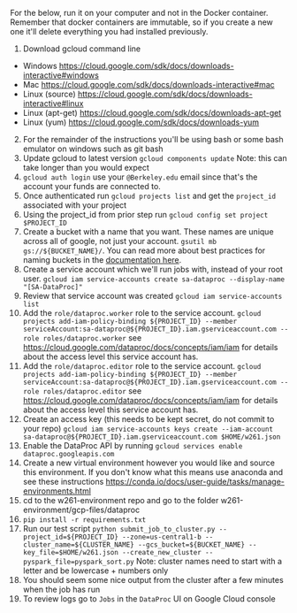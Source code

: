 For the below, run it on your computer and not in the Docker container. Remember that docker containers are immutable, so if you create a new one it'll delete everything you had installed previously.
1. Download gcloud command line
  - Windows https://cloud.google.com/sdk/docs/downloads-interactive#windows
  - Mac https://cloud.google.com/sdk/docs/downloads-interactive#mac
  - Linux (source) https://cloud.google.com/sdk/docs/downloads-interactive#linux
  - Linux (apt-get) https://cloud.google.com/sdk/docs/downloads-apt-get
  - Linux (yum) https://cloud.google.com/sdk/docs/downloads-yum
2. For the remainder of the instructions you'll be using bash or some bash emulator on windows such as git bash
3. Update gcloud to latest version `gcloud components update`   Note: this can take longer than you would expect
4. `gcloud auth login` use your `@Berkeley.edu` email since that's the account your funds are connected to.
5. Once authenticated run `gcloud projects list` and get the `project_id` associated with your project
6. Using the project_id from prior step run `gcloud config set project $PROJECT_ID`
7. Create a bucket with a name that you want. These names are unique across all of google, not just your account.  `gsutil mb gs://${BUCKET_NAME}/`. You can read more about best practices for naming buckets in the [documentation here](https://cloud.google.com/storage/docs/naming#requirements).
8. Create a service account which we'll run jobs with, instead of your root user. `gcloud iam service-accounts create sa-dataproc --display-name "[SA-DataProc]"`
9. Review that service account was created `gcloud iam service-accounts list`
10. Add the `role/dataproc.worker` role to the service account. `gcloud projects add-iam-policy-binding ${PROJECT_ID} --member serviceAccount:sa-dataproc@${PROJECT_ID}.iam.gserviceaccount.com --role roles/dataproc.worker` see https://cloud.google.com/dataproc/docs/concepts/iam/iam for details about the access level this service account has.
11. Add the `role/dataproc.editor` role to the service account. `gcloud projects add-iam-policy-binding ${PROJECT_ID} --member serviceAccount:sa-dataproc@${PROJECT_ID}.iam.gserviceaccount.com --role roles/dataproc.editor` see https://cloud.google.com/dataproc/docs/concepts/iam/iam for details about the access level this service account has.
12. Create an access key (this needs to be kept secret, do not commit to your repo) `gcloud iam service-accounts keys create --iam-account sa-dataproc@${PROJECT_ID}.iam.gserviceaccount.com $HOME/w261.json    `
13. Enable the DataProc API by running `gcloud services enable dataproc.googleapis.com`
14. Create a new virtual environment however you would like and source this environment. If you don't know what this means use anaconda and see these instructions https://conda.io/docs/user-guide/tasks/manage-environments.html
15. cd to the w261-environment repo and go to the folder w261-environment/gcp-files/dataproc
16. `pip install -r requirements.txt`
17. Run our test script `python submit_job_to_cluster.py --project_id=${PROJECT_ID} --zone=us-central1-b --cluster_name=${CLUSTER_NAME} --gcs_bucket=${BUCKET_NAME} --key_file=$HOME/w261.json --create_new_cluster --pyspark_file=pyspark_sort.py` Note: cluster names need to start with a letter and be lowercase + numbers only
18. You should seem some nice output from the cluster after a few minutes when the job has run
19. To review logs go to `Jobs` in the `DataProc` UI on Google Cloud console
